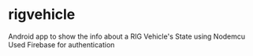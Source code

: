 # rigvehicle
Android app to show the info about a RIG Vehicle's State using Nodemcu
Used Firebase for authentication
